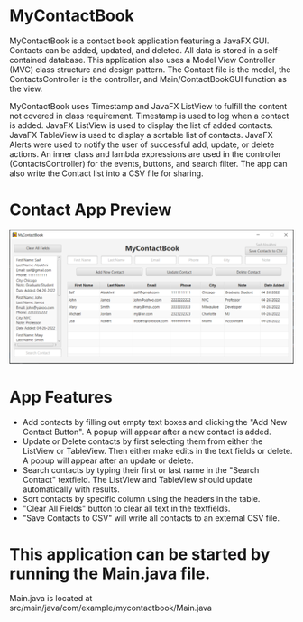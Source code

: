 # MyContactBook

MyContactBook is a contact book application featuring a JavaFX GUI.  Contacts can be added, updated, and deleted. All data is stored in a self-contained database.  This application also uses a Model View Controller (MVC) class structure and design pattern.  The Contact file is the model, the ContactsController is the controller, and Main/ContactBookGUI function as the view.  

MyContactBook uses Timestamp and JavaFX ListView to fulfill the content not covered in class requirement.  Timestamp is used to log when a contact is added.  JavaFX ListView is used to display the list of added contacts.  JavaFX TableView is used to display a sortable list of contacts.  JavaFX Alerts were used to notify the user of successful add, update, or delete actions.  An inner class and lambda expressions are used in the controller (ContactsController) for the events, buttons, and search filter.  The app can also write the Contact list into a CSV file for sharing.




# Contact App Preview
![](AppPreview.PNG)


# **App Features**
- Add contacts by filling out empty text boxes and clicking the "Add New Contact Button". A popup will appear after a new contact is added.
- Update or Delete contacts by first selecting them from either the ListView or TableView. Then either make edits in the text fields or delete. A popup will appear after an update or delete.
- Search contacts by typing their first or last name in the "Search Contact" textfield. The ListView and TableView should update automatically with results.
- Sort contacts by specific column using the headers in the table.
- "Clear All Fields" button to clear all text in the textfields.
- "Save Contacts to CSV" will write all contacts to an external CSV file.


# **This application can be started by running the Main.java file.**
Main.java is located at src/main/java/com/example/mycontactbook/Main.java
